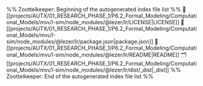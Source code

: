 %% Zoottelkeeper: Beginning of the autogenerated index file list  %%
📄 [[projects/AUTX/01_RESEARCH_PHASE_1/P6.2_Formal_Modeling/Computational_Models/mvu1-sim/node_modules/@lezer/lr/LICENSE|LICENSE]]
📄 [[projects/AUTX/01_RESEARCH_PHASE_1/P6.2_Formal_Modeling/Computational_Models/mvu1-sim/node_modules/@lezer/lr/package.json|package.json]]
📄 [[projects/AUTX/01_RESEARCH_PHASE_1/P6.2_Formal_Modeling/Computational_Models/mvu1-sim/node_modules/@lezer/lr/README|README]]
🗂️ [[projects/AUTX/01_RESEARCH_PHASE_1/P6.2_Formal_Modeling/Computational_Models/mvu1-sim/node_modules/@lezer/lr/dist/_dist|_dist]]
%% Zoottelkeeper: End of the autogenerated index file list  %%

